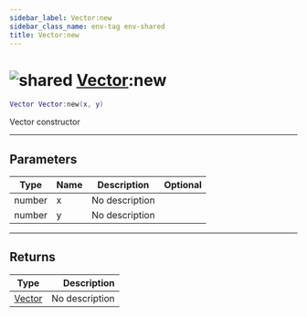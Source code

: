 ```yaml
---
sidebar_label: Vector:new
sidebar_class_name: env-tag env-shared
title: Vector:new
---
```


# <img src='/img/wiki/shared.png' alt='shared' classname='env-tag' /> [Vector](../vector/README.md):new

```lua
Vector Vector:new(x, y)
```

Vector constructor<br/>

-----------------
## Parameters

| Type   | Name | Description | Optional |
| ------ | ---- | ----------- | -------: |
| number | x | No description |   |
| number | y | No description |   |

-----------------
## Returns

| Type   | Description |
| ------ | ----------: |
| [Vector](../vector/README.md) | No description |
